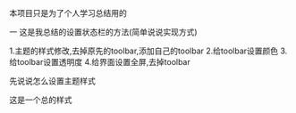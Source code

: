 
本项目只是为了个人学习总结用的



一     这是我总结的设置状态栏的方法(简单说说实现方式)

1.主题的样式修改,去掉原先的toolbar,添加自己的toolbar
2.给toolbar设置颜色
3.给toolbar设置透明度
4.给界面设置全屏,去掉toolbar



先说说怎么设置主题样式

这是一个总的样式
    <style name="CYAppTheme" parent="Theme.AppCompat.DayNight.NoActionBar">
        <item name="colorPrimary">@color/colorPrimary</item><!--  主题颜色 -->
        <item name="colorAccent">@color/colorAccent</item><!--  主题颜色 -->
        <item name="colorPrimaryDark">@color/colorPrimaryDark</item><!--  主题颜色 -->

        <item name="android:windowTranslucentStatus">false</item><!--  true为半透明, -->
        <item name="windowActionModeOverlay">true</item> <!--      其实是为了能够让ActionMode能够覆盖我们的Toolbar       -->
        <item name="android:windowActionModeOverlay">true</item><!--      其实是为了能够让ActionMode能够覆盖我们的Toolbar       -->

        <item name="actionModeStyle">@style/CYAppTheme.ActionMode</item>
        <item name="actionModeCloseButtonStyle">@style/CYAppTheme.ActionMode.ColseStype</item><!--   返回键的样式         -->
        <item name="actionModeBackground">@color/colorPrimary</item>
    </style>


    //toolbar高度
    <style name="CYAppTheme.ActionMode" parent="Widget.AppCompat.ActionMode">
        <item name="height">@dimen/toolbar_height</item>
    </style>
    //返回键
    <style name="CYAppTheme.ActionMode.ColseStype" parent="Widget.AppCompat.ActionButton.CloseMode">
        <item name="android:tint">@android:color/white</item>
        <item name="android:layout_marginStart">2dp</item>
    </style>


    //设置toolbar的theme
    <style name="AppTheme.AppBarOverlay" parent="ThemeOverlay.AppCompat.Dark" >
       <item name="windowActionModeOverlay">true</item>
       <item name="android:windowActionModeOverlay">true</item>
       <!--底部无阴影-->
       <item name="elevation">0dp</item>
    </style>

以上就是整个app的主题,以及toolbar的主题

点击设置顶部状态栏的颜色,直接设置就好了,具体方法见Activity.setStatusBarColor(@ColorInt color:Int)
设置状态栏的透明度,具体方法见Activity.transparentStatusBar(lightIconStyle: Boolean = true)
最后一个设置全屏的方法见Activity.fullScreen(isFullScreen: Boolean = true)




二    將同事的staticviewmodel加入进来
这个是他的主页,https://github.com/Attect   
